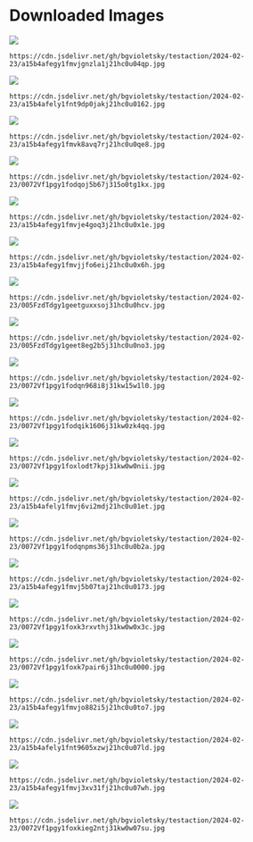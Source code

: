 # Downloaded Images

![](https://cdn.jsdelivr.net/gh/bgvioletsky/testaction/2024-02-23/a15b4afegy1fmvjgnzla1j21hc0u04qp.jpg)
```
https://cdn.jsdelivr.net/gh/bgvioletsky/testaction/2024-02-23/a15b4afegy1fmvjgnzla1j21hc0u04qp.jpg
```
![](https://cdn.jsdelivr.net/gh/bgvioletsky/testaction/2024-02-23/a15b4afely1fnt9dp0jakj21hc0u0162.jpg)
```
https://cdn.jsdelivr.net/gh/bgvioletsky/testaction/2024-02-23/a15b4afely1fnt9dp0jakj21hc0u0162.jpg
```
![](https://cdn.jsdelivr.net/gh/bgvioletsky/testaction/2024-02-23/a15b4afegy1fmvk8avq7rj21hc0u0qe8.jpg)
```
https://cdn.jsdelivr.net/gh/bgvioletsky/testaction/2024-02-23/a15b4afegy1fmvk8avq7rj21hc0u0qe8.jpg
```
![](https://cdn.jsdelivr.net/gh/bgvioletsky/testaction/2024-02-23/0072Vf1pgy1fodqoj5b67j315o0tg1kx.jpg)
```
https://cdn.jsdelivr.net/gh/bgvioletsky/testaction/2024-02-23/0072Vf1pgy1fodqoj5b67j315o0tg1kx.jpg
```
![](https://cdn.jsdelivr.net/gh/bgvioletsky/testaction/2024-02-23/a15b4afegy1fmvje4goq3j21hc0u0x1e.jpg)
```
https://cdn.jsdelivr.net/gh/bgvioletsky/testaction/2024-02-23/a15b4afegy1fmvje4goq3j21hc0u0x1e.jpg
```
![](https://cdn.jsdelivr.net/gh/bgvioletsky/testaction/2024-02-23/a15b4afegy1fmvjjfo6eij21hc0u0x6h.jpg)
```
https://cdn.jsdelivr.net/gh/bgvioletsky/testaction/2024-02-23/a15b4afegy1fmvjjfo6eij21hc0u0x6h.jpg
```
![](https://cdn.jsdelivr.net/gh/bgvioletsky/testaction/2024-02-23/005FzdTdgy1geetguxxsoj31hc0u0hcv.jpg)
```
https://cdn.jsdelivr.net/gh/bgvioletsky/testaction/2024-02-23/005FzdTdgy1geetguxxsoj31hc0u0hcv.jpg
```
![](https://cdn.jsdelivr.net/gh/bgvioletsky/testaction/2024-02-23/005FzdTdgy1geet8eg2b5j31hc0u0no3.jpg)
```
https://cdn.jsdelivr.net/gh/bgvioletsky/testaction/2024-02-23/005FzdTdgy1geet8eg2b5j31hc0u0no3.jpg
```
![](https://cdn.jsdelivr.net/gh/bgvioletsky/testaction/2024-02-23/0072Vf1pgy1fodqn968i8j31kw15w1l0.jpg)
```
https://cdn.jsdelivr.net/gh/bgvioletsky/testaction/2024-02-23/0072Vf1pgy1fodqn968i8j31kw15w1l0.jpg
```
![](https://cdn.jsdelivr.net/gh/bgvioletsky/testaction/2024-02-23/0072Vf1pgy1fodqik1606j31kw0zk4qq.jpg)
```
https://cdn.jsdelivr.net/gh/bgvioletsky/testaction/2024-02-23/0072Vf1pgy1fodqik1606j31kw0zk4qq.jpg
```
![](https://cdn.jsdelivr.net/gh/bgvioletsky/testaction/2024-02-23/0072Vf1pgy1foxlodt7kpj31kw0w0nii.jpg)
```
https://cdn.jsdelivr.net/gh/bgvioletsky/testaction/2024-02-23/0072Vf1pgy1foxlodt7kpj31kw0w0nii.jpg
```
![](https://cdn.jsdelivr.net/gh/bgvioletsky/testaction/2024-02-23/a15b4afely1fmvj6vi2mdj21hc0u01et.jpg)
```
https://cdn.jsdelivr.net/gh/bgvioletsky/testaction/2024-02-23/a15b4afely1fmvj6vi2mdj21hc0u01et.jpg
```
![](https://cdn.jsdelivr.net/gh/bgvioletsky/testaction/2024-02-23/0072Vf1pgy1fodqnpms36j31hc0u0b2a.jpg)
```
https://cdn.jsdelivr.net/gh/bgvioletsky/testaction/2024-02-23/0072Vf1pgy1fodqnpms36j31hc0u0b2a.jpg
```
![](https://cdn.jsdelivr.net/gh/bgvioletsky/testaction/2024-02-23/a15b4afegy1fmvj5b07taj21hc0u0173.jpg)
```
https://cdn.jsdelivr.net/gh/bgvioletsky/testaction/2024-02-23/a15b4afegy1fmvj5b07taj21hc0u0173.jpg
```
![](https://cdn.jsdelivr.net/gh/bgvioletsky/testaction/2024-02-23/0072Vf1pgy1foxk3rxvthj31kw0w0x3c.jpg)
```
https://cdn.jsdelivr.net/gh/bgvioletsky/testaction/2024-02-23/0072Vf1pgy1foxk3rxvthj31kw0w0x3c.jpg
```
![](https://cdn.jsdelivr.net/gh/bgvioletsky/testaction/2024-02-23/0072Vf1pgy1foxk7pair6j31hc0u0000.jpg)
```
https://cdn.jsdelivr.net/gh/bgvioletsky/testaction/2024-02-23/0072Vf1pgy1foxk7pair6j31hc0u0000.jpg
```
![](https://cdn.jsdelivr.net/gh/bgvioletsky/testaction/2024-02-23/a15b4afegy1fmvjo882i5j21hc0u0to7.jpg)
```
https://cdn.jsdelivr.net/gh/bgvioletsky/testaction/2024-02-23/a15b4afegy1fmvjo882i5j21hc0u0to7.jpg
```
![](https://cdn.jsdelivr.net/gh/bgvioletsky/testaction/2024-02-23/a15b4afely1fnt9605xzwj21hc0u07ld.jpg)
```
https://cdn.jsdelivr.net/gh/bgvioletsky/testaction/2024-02-23/a15b4afely1fnt9605xzwj21hc0u07ld.jpg
```
![](https://cdn.jsdelivr.net/gh/bgvioletsky/testaction/2024-02-23/a15b4afegy1fmvj3xv31fj21hc0u07wh.jpg)
```
https://cdn.jsdelivr.net/gh/bgvioletsky/testaction/2024-02-23/a15b4afegy1fmvj3xv31fj21hc0u07wh.jpg
```
![](https://cdn.jsdelivr.net/gh/bgvioletsky/testaction/2024-02-23/0072Vf1pgy1foxkieg2ntj31kw0w07su.jpg)
```
https://cdn.jsdelivr.net/gh/bgvioletsky/testaction/2024-02-23/0072Vf1pgy1foxkieg2ntj31kw0w07su.jpg
```
